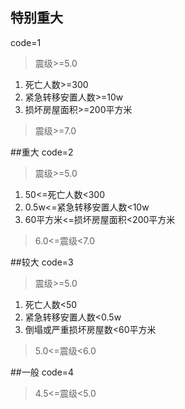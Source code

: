 ## 特别重大
code=1
> 震级>=5.0
1. 死亡人数>=300
2. 紧急转移安置人数>=10w
3. 损坏房屋面积>=200平方米
> 震级>=7.0

##重大
code=2
> 震级>=5.0
1. 50<=死亡人数<300
2. 0.5w<=紧急转移安置人数<10w
3. 60平方米<=损坏房屋面积<200平方米
> 6.0<=震级<7.0

##较大
code=3
> 震级>=5.0
1. 死亡人数<50
2. 紧急转移安置人数<0.5w
3. 倒塌或严重损坏房屋数<60平方米
> 5.0<=震级<6.0

##一般
code=4
> 4.5<=震级<5.0